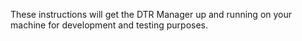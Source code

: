 These instructions will get the DTR Manager up and running on your machine for development and testing purposes.
